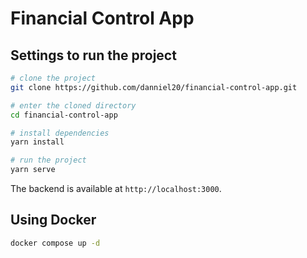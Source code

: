 # Financial Control App

## Settings to run the project

```bash
# clone the project
git clone https://github.com/danniel20/financial-control-app.git

# enter the cloned directory
cd financial-control-app

# install dependencies
yarn install

# run the project
yarn serve
```

The backend is available at `http://localhost:3000`.

## Using Docker

```bash
docker compose up -d
```
